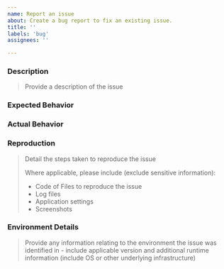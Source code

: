 ```yaml
---
name: Report an issue
about: Create a bug report to fix an existing issue.
title: ''
labels: 'bug'
assignees: ''

---
```


### Description

> Provide a description of the issue

### Expected Behavior

### Actual Behavior

### Reproduction

> Detail the steps taken to reproduce the issue
> 
> Where applicable, please include (exclude sensitive information):
>
> - Code of Files to reproduce the issue
> - Log files
> - Application settings
> - Screenshots

### Environment Details

> Provide any information relating to the environment the issue was identified in - include applicable version and additional runtime information (include OS or other underlying infrastructure)
